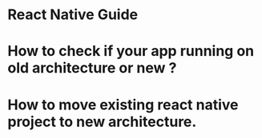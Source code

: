 # React Native Guide

# How to check if your app running on old architecture or new ?
# How to move existing react native project to new architecture.
# 
